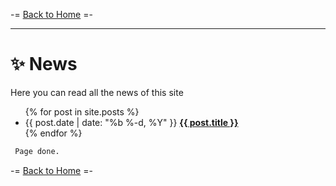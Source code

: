 -= [Back to Home](https://funlw65.github.io/) =-

<hr />

#  :sparkles: News  
Here you can read all the news of this site

  <ul class="post-list">
    {% for post in site.posts %}
      <li>
        <span class="post-meta">{{ post.date | date: "%b %-d, %Y" }}</span>
        <strong><a class="post-link" href="{{ post.url | prepend: site.baseurl }}">{{ post.title }}</a>
        </strong>
      </li>
    {% endfor %}
  </ul>


```markdown
 Page done.
```
-= [Back to Home](https://funlw65.github.io/) =-
